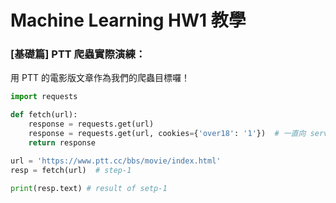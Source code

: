 # Machine Learning HW1 教學  


<h3 id="basic">[基礎篇] PTT 爬蟲實際演練：</h3>
用 PTT 的電影版文章作為我們的爬蟲目標囉！

```python
import requests

def fetch(url):
    response = requests.get(url)
    response = requests.get(url, cookies={'over18': '1'})  # 一直向 server 回答滿 18 歲了 !
    return response

url = 'https://www.ptt.cc/bbs/movie/index.html'
resp = fetch(url)  # step-1

print(resp.text) # result of setp-1
```